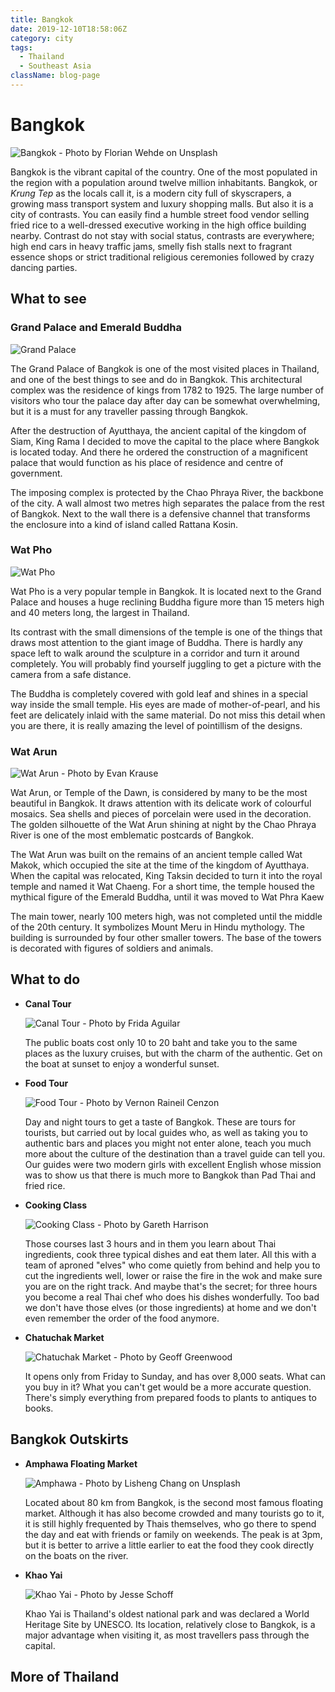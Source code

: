 ```yaml
---
title: Bangkok
date: 2019-12-10T18:58:06Z
category: city
tags:
  - Thailand
  - Southeast Asia
className: blog-page
---
```


<StartWishToGo/>

# Bangkok <WishWidget	country="TH" city="Bangkok" picture="https://wish-to-go.com/images/for-wish-to-go/travel/thailand/bangkok-yaowarat-florian-wehde--y3sidWvDxg-unsplash.jpg"/>

![Bangkok - Photo by Florian Wehde on Unsplash](../../../images/travel/thailand/bangkok-yaowarat-florian-wehde--y3sidWvDxg-unsplash.jpg)

Bangkok is the vibrant capital of the country. One of the most populated in the region with a population around twelve million inhabitants. Bangkok, or _Krung Tep_ as the locals call it, is a modern city full of skyscrapers, a growing mass transport system and luxury shopping malls. But also it is a city of contrasts. You can easily find a humble street food vendor selling fried rice to a well-dressed executive working in the high office building nearby. Contrast do not stay with social status, contrasts are everywhere; high end cars in heavy traffic jams, smelly fish stalls next to fragrant essence shops or strict traditional religious ceremonies followed by crazy dancing parties.

## What to see

### Grand Palace and Emerald Buddha
<WishWidget	country="TH" city="Bangkok" activity="Grand Palace"	picture="https://wish-to-go.com/images/for-wish-to-go/travel/thailand/grand-palace-bangkok-thailand.jpg" label="true"></WishWidget>

![Grand Palace](../../../images/travel/thailand/grand-palace-bangkok-thailand.jpg)

The Grand Palace of Bangkok is one of the most visited places in Thailand, and one of the best things to see and do in Bangkok. This architectural complex was the residence of kings from 1782 to 1925. The large number of visitors who tour the palace day after day can be somewhat overwhelming, but it is a must for any traveller passing through Bangkok.

After the destruction of Ayutthaya, the ancient capital of the kingdom of Siam, King Rama I decided to move the capital to the place where Bangkok is located today. And there he ordered the construction of a magnificent palace that would function as his place of residence and centre of government.

The imposing complex is protected by the Chao Phraya River, the backbone of the city. A wall almost two metres high separates the palace from the rest of Bangkok. Next to the wall there is a defensive channel that transforms the enclosure into a kind of island called Rattana Kosin.

### Wat Pho
<WishWidget	country="TH" city="Bangkok" activity="Wat Pho" picture="https://wish-to-go.com/images/for-wish-to-go/travel/thailand/wat-pho.jpg" label/>

![Wat Pho](../../../images/travel/thailand/wat-pho.jpg)

Wat Pho is a very popular temple in Bangkok. It is located next to the Grand Palace and houses a huge reclining Buddha figure more than 15 meters high and 40 meters long, the largest in Thailand.

Its contrast with the small dimensions of the temple is one of the things that draws most attention to the giant image of Buddha. There is hardly any space left to walk around the sculpture in a corridor and turn it around completely. You will probably find yourself juggling to get a picture with the camera from a safe distance.

The Buddha is completely covered with gold leaf and shines in a special way inside the small temple. His eyes are made of mother-of-pearl, and his feet are delicately inlaid with the same material. Do not miss this detail when you are there, it is really amazing the level of pointillism of the designs.

### Wat Arun
<WishWidget	country="TH" city="Bangkok" activity="Wat Arun" picture="https://wish-to-go.com/images/for-wish-to-go/travel/thailand/wat-arun-bangkok-evan-krause-8aSAEuPHg-o-unsplash.jpg" label/>

![Wat Arun - Photo by Evan Krause](../../../images/travel/thailand/wat-arun-bangkok-evan-krause-8aSAEuPHg-o-unsplash.jpg)

Wat Arun, or Temple of the Dawn, is considered by many to be the most beautiful in Bangkok. It draws attention with its delicate work of colourful mosaics. Sea shells and pieces of porcelain were used in the decoration. The golden silhouette of the Wat Arun shining at night by the Chao Phraya River is one of the most emblematic postcards of Bangkok.

The Wat Arun was built on the remains of an ancient temple called Wat Makok, which occupied the site at the time of the kingdom of Ayutthaya. When the capital was relocated, King Taksin decided to turn it into the royal temple and named it Wat Chaeng. For a short time, the temple housed the mythical figure of the Emerald Buddha, until it was moved to Wat Phra Kaew

The main tower, nearly 100 meters high, was not completed until the middle of the 20th century. It symbolizes Mount Meru in Hindu mythology. The building is surrounded by four other smaller towers. The base of the towers is decorated with figures of soldiers and animals.


## What to do

- **Canal Tour** <WishWidget country="TH"	city="Bangkok" activity="Canal Tour" picture="https://wish-to-go.com/images/for-wish-to-go/travel/thailand/floating-market-thailand-frida-aguilar-estrada-_ffkj8TnuGo-unsplash.jpg"/>

	![Canal Tour - Photo by Frida Aguilar](../../../images/travel/thailand/floating-market-thailand-frida-aguilar-estrada-_ffkj8TnuGo-unsplash.jpg)

	The public boats cost only 10 to 20 baht and take you to the same places as the luxury cruises, but with the charm of the authentic. Get on the boat at sunset to enjoy a wonderful sunset.

- **Food Tour** <WishWidget country="TH" city="Bangkok" activity="Food Tour" picture="https://wish-to-go.com/images/for-wish-to-go/travel/thailand/woman-cooking-thailand-vernon-raineil-cenzon-QAkqxrH6mvc-unsplash.jpg"/>

	![Food Tour - Photo by Vernon Raineil Cenzon](../../../images/travel/thailand/woman-cooking-thailand-vernon-raineil-cenzon-QAkqxrH6mvc-unsplash.jpg)

	Day and night tours to get a taste of Bangkok. These are tours for tourists, but carried out by local guides who, as well as taking you to authentic bars and places you might not enter alone, teach you much more about the culture of the destination than a travel guide can tell you. Our guides were two modern girls with excellent English whose mission was to show us that there is much more to Bangkok than Pad Thai and fried rice.

- **Cooking Class** <WishWidget	country="TH" city="Bangkok" activity="Cooking Class" picture="https://wish-to-go.com/images/for-wish-to-go/travel/thailand/man-cooking-thailand-gareth-harrison-d2fCUh0PIKo-unsplash.jpg"/>

	![Cooking Class - Photo by Gareth Harrison](../../../images/travel/thailand/man-cooking-thailand-gareth-harrison-d2fCUh0PIKo-unsplash.jpg)

	Those courses last 3 hours and in them you learn about Thai ingredients, cook three typical dishes and eat them later. All this with a team of aproned "elves" who come quietly from behind and help you to cut the ingredients well, lower or raise the fire in the wok and make sure you are on the right track. And maybe that's the secret; for three hours you become a real Thai chef who does his dishes wonderfully. Too bad we don't have those elves (or those ingredients) at home and we don't even remember the order of the food anymore.

- **Chatuchak Market** <WishWidget country="TH" city="Bangkok" activity="Chatuchak Market" 	picture="https://wish-to-go.com/images/for-wish-to-go/travel/thailand/night-market-thailand-geoff-greenwood-Dj5evF5JCjI-unsplash.jpg"></WishWidget>

	![Chatuchak Market - Photo by Geoff Greenwood](../../../images/travel/thailand/night-market-thailand-geoff-greenwood-Dj5evF5JCjI-unsplash.jpg)

	It opens only from Friday to Sunday, and has over 8,000 seats. What can you buy in it? What you can't get would be a more accurate question. There's simply everything from prepared foods to plants to antiques to books.

## Bangkok Outskirts

- **Amphawa Floating Market** <WishWidget	country="TH" city="Bangkok"	activity="Amphawa Floating Market" picture="https://wish-to-go.com/images/for-wish-to-go/travel/thailand/floating-market-vendor-thailand-lisheng-chang-m9BBVrPl87M-unsplash.jpg"></WishWidget>

	![Amphawa - Photo by Lisheng Chang on Unsplash](../../../images/travel/thailand/floating-market-vendor-thailand-lisheng-chang-m9BBVrPl87M-unsplash.jpg)

	Located about 80 km from Bangkok, is the second most famous floating market. Although it has also become crowded and many tourists go to it, it is still highly frequented by Thais themselves, who go there to spend the day and eat with friends or family on weekends. The peak is at 3pm, but it is better to arrive a little earlier to eat the food they cook directly on the boats on the river.

- **Khao Yai** <WishWidget country="TH"	city="Bangkok" activity="Khao Yai" picture="https://wish-to-go.com/images/for-wish-to-go/travel/thailand/elephant-thailand-jesse-schoff-74yB8FhZyWc-unsplash.jpg"/>

	![Khao Yai - Photo by Jesse Schoff](../../../images/travel/thailand/elephant-thailand-jesse-schoff-74yB8FhZyWc-unsplash.jpg)

	Khao Yai is Thailand's oldest national park and was declared a World Heritage Site by UNESCO. Its location, relatively close to Bangkok, is a major advantage when visiting it, as most travellers pass through the capital.

## More of Thailand

<CustomCategoryEntries className="blog-entry-card more-of" category="city" tags="Thailand"/>